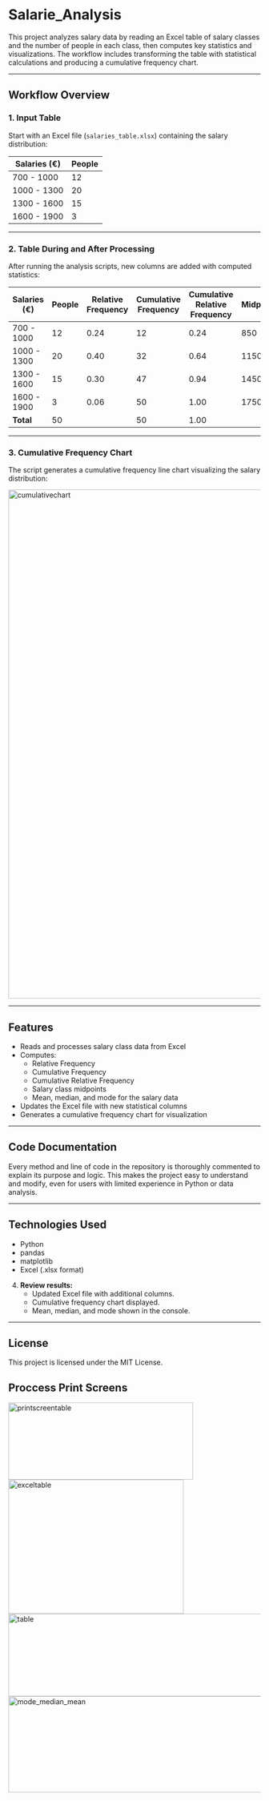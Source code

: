 # Salarie_Analysis

This project analyzes salary data by reading an Excel table of salary classes and the number of people in each class, then computes key statistics and visualizations. The workflow includes transforming the table with statistical calculations and producing a cumulative frequency chart.

---

## Workflow Overview

### 1. Input Table

Start with an Excel file (`salaries_table.xlsx`) containing the salary distribution:

| Salaries (€)   | People |
| -------------- | ------ |
| 700 - 1000     | 12     |
| 1000 - 1300    | 20     |
| 1300 - 1600    | 15     |
| 1600 - 1900    | 3      |

---

### 2. Table During and After Processing

After running the analysis scripts, new columns are added with computed statistics:

| Salaries (€)   | People | Relative Frequency | Cumulative Frequency | Cumulative Relative Frequency | Midpoint |
| -------------- | ------ | ----------------- | -------------------- | ----------------------------- | -------- |
| 700 - 1000     | 12     | 0.24              | 12                   | 0.24                          | 850      |
| 1000 - 1300    | 20     | 0.40              | 32                   | 0.64                          | 1150     |
| 1300 - 1600    | 15     | 0.30              | 47                   | 0.94                          | 1450     |
| 1600 - 1900    | 3      | 0.06              | 50                   | 1.00                          | 1750     |
| **Total**      | 50     |                   | 50                   | 1.00                          |          |

---

### 3. Cumulative Frequency Chart

The script generates a cumulative frequency line chart visualizing the salary distribution:

<img width="1919" height="1017" alt="cumulativechart" src="https://github.com/user-attachments/assets/e6fa9888-6889-41ad-927d-de91cef21bb6" />


---

## Features

- Reads and processes salary class data from Excel
- Computes:
  - Relative Frequency
  - Cumulative Frequency
  - Cumulative Relative Frequency
  - Salary class midpoints
  - Mean, median, and mode for the salary data
- Updates the Excel file with new statistical columns
- Generates a cumulative frequency chart for visualization

---

## Code Documentation

Every method and line of code in the repository is thoroughly commented to explain its purpose and logic. This makes the project easy to understand and modify, even for users with limited experience in Python or data analysis.

---

## Technologies Used

- Python
- pandas
- matplotlib
- Excel (.xlsx format)

4. **Review results:**
   - Updated Excel file with additional columns.
   - Cumulative frequency chart displayed.
   - Mean, median, and mode shown in the console.

---

## License

This project is licensed under the MIT License.

## Proccess Print Screens

<img width="369" height="154" alt="printscreentable" src="https://github.com/user-attachments/assets/fa9f356c-c3c4-4f08-b17b-87764b756c04" />

<img width="350" height="268" alt="exceltable" src="https://github.com/user-attachments/assets/7b07178c-3878-4955-89da-b3146ab417fb" />


<img width="565" height="165" alt="table" src="https://github.com/user-attachments/assets/0f187166-1c3f-4d1b-b55c-f854966c5f6c" />


<img width="657" height="192" alt="mode_median_mean" src="https://github.com/user-attachments/assets/29d7580a-a846-47ef-a381-1703b6a4d28f" />

